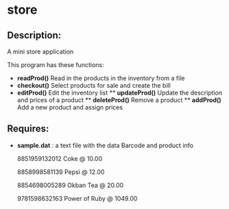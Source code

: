 store
=====

Description:
------------

A mini store application

This program has these functions:

* **readProd()** Read in the products in the inventory from a file
* **checkout()** Select products for sale and create the bill
* **editProd()** Edit the inventory list
** **updateProd()** Update the description and prices of a product
** **deleteProd()** Remove a product
** **addProd()** Add a new product and assign prices

Requires:
---------

* **sample.dat** : a text file with the data Barcode and product info

    8851959132012 Coke @ 10.00
    
    8858998581139 Pepsi @ 12.00
    
    8854698005289 Okban Tea @ 20.00
    
    9781598632163 Power of Ruby @ 1049.00
    

